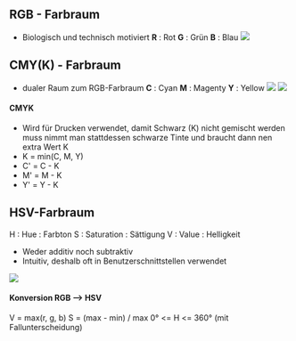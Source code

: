 ## RGB - Farbraum
- Biologisch und technisch motiviert
**R** : Rot
**G** : Grün
**B** : Blau
![](rgb.png)



## CMY(K) - Farbraum
- dualer Raum zum RGB-Farbraum
**C** : Cyan
**M** : Magenty
**Y** : Yellow
![](cmy1.png)
![](cmy2.png)

#### CMYK
- Wird für Drucken verwendet, damit Schwarz (K) nicht gemischt werden muss nimmt man stattdessen schwarze Tinte und braucht dann nen extra Wert K
- K = min(C, M, Y) 
- C' = C - K
- M' = M - K
- Y' = Y - K


## HSV-Farbraum
H : Hue : Farbton
S : Saturation : Sättigung
V : Value : Helligkeit

- Weder additiv noch subtraktiv
- Intuitiv, deshalb oft in Benutzerschnittstellen verwendet

![](hsv.png)

#### Konversion RGB --> HSV
V = max(r, g, b) 
S = (max - min) / max
0° <= H <= 360° (mit Fallunterscheidung)
